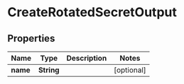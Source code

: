 

# CreateRotatedSecretOutput


## Properties

Name | Type | Description | Notes
------------ | ------------- | ------------- | -------------
**name** | **String** |  |  [optional]



